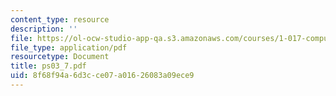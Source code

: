 ```yaml
---
content_type: resource
description: ''
file: https://ol-ocw-studio-app-qa.s3.amazonaws.com/courses/1-017-computing-and-data-analysis-for-environmental-applications-fall-2003/8f68f94a6d3cce07a01626083a09ece9_ps03_7.pdf
file_type: application/pdf
resourcetype: Document
title: ps03_7.pdf
uid: 8f68f94a-6d3c-ce07-a016-26083a09ece9
---
```

